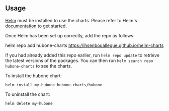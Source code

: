 ## Usage

[Helm](https://helm.sh) must be installed to use the charts.  Please refer to
Helm's [documentation](https://helm.sh/docs) to get started.

Once Helm has been set up correctly, add the repo as follows:

  helm repo add hubone-charts https://ihsenbouallegue.github.io/helm-charts

If you had already added this repo earlier, run `helm repo update` to retrieve
the latest versions of the packages.  You can then run `helm search repo
hubone-charts` to see the charts.

To install the hubone chart:

    helm install my-hubone hubone-charts/hubone

To uninstall the chart:

    helm delete my-hubone
